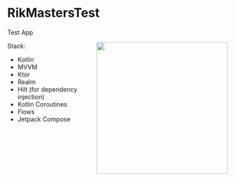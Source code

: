 # RikMastersTest
Test App

<img align="right" src="https://github.com/adkhamjonDev/RikMastersTest/blob/master/assets/Untitled.mp4" width="300">

Stack: 
 * Kotlin
 * MVVM
 * Ktor
 * Realm
 * Hilt (for dependency injection)
 * Kotlin Coroutines
 * Flows
 * Jetpack Compose
